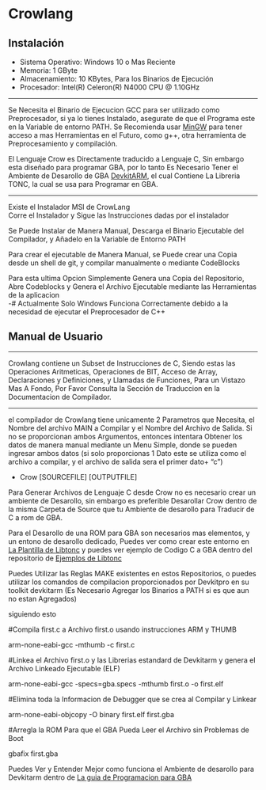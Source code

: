 # Crowlang
## Instalación

- Sistema Operativo: Windows 10 o Mas Reciente  
- Memoria: 1 GByte  
- Almacenamiento: 10 KBytes, Para los Binarios de Ejecución  
- Procesador: Intel(R) Celeron(R) N4000 CPU @ 1.10GHz

* * *

Se Necesita el Binario de Ejecucion GCC para ser utilizado como Preprocesador, si ya lo tienes Instalado, asegurate de que el Programa este en la Variable de entorno PATH. Se Recomienda usar [MinGW](https://sourceforge.net/projects/mingw/) para tener acceso a mas Herramientas en el Futuro, como g++, otra herramienta de Preprocesamiento y compilación.


El Lenguaje Crow es Directamente traducido a Lenguaje C, Sin embargo esta diseñado para programar GBA, por lo tanto Es Necesario Tener el Ambiente de Desarollo de GBA [DevkitARM](https://github.com/devkitPro/installer/releases), el cual Contiene La Libreria TONC, la cual se usa para Programar en GBA.

* * *

Existe el Instalador MSI de CrowLang  
Corre el Instalador y Sigue las Instrucciones dadas por el instalador

Se Puede Instalar de Manera Manual, Descarga el Binario Ejecutable del Compilador,  y Añadelo en la Variable de Entorno PATH

Para crear el ejecutable de Manera Manual, se Puede crear una Copia desde un shell de git, y compilar manualmente o mediante CodeBlocks

Para esta ultima Opcion Simplemente Genera una Copia del Repositorio, Abre Codeblocks y Genera el Archivo Ejecutable mediante las Herramientas de la aplicacion  
-# Actualmente Solo Windows Funciona Correctamente debido a la necesidad de ejecutar el Preprocesador de C++

## Manual de Usuario

* * *

Crowlang contiene un Subset de Instrucciones de C, Siendo estas las Operaciones Aritmeticas, Operaciones de BIT, Acceso de Array, Declaraciones y Definiciones, y Llamadas de Funciones, Para un Vistazo Mas A Fondo, Por Favor Consulta la Sección de Traduccion en la Documentacion de Compilador.

* * *

el compilador de Crowlang tiene unicamente 2 Parametros que Necesita, el Nombre del archivo MAIN a Compilar y el Nombre del Archivo de Salida. Si no se proporcionan ambos Argumentos, entonces intentara Obtener los datos de manera manual mediante un Menu Simple, donde se pueden ingresar ambos datos (si solo proporcionas 1 Dato este se utiliza como el archivo a compilar, y el archivo de salida sera el primer dato+ “c”)

- Crow [SOURCEFILE] [OUTPUTFILE]

Para Generar Archivos de Lenguaje C desde Crow no es necesario crear un ambiente de Desarollo, sin embargo es preferible Desarollar Crow dentro de la misma Carpeta de Source que tu Ambiente de desarollo para Traducir de C a rom de GBA.

Para el Desarollo de una ROM para GBA son necesarios mas elementos, y un entono de desarollo dedicado, Puedes ver como crear este entorno en [La Plantilla de Libtonc](https://github.com/gbadev-org/libtonc-template.git) y puedes ver ejemplo de Codigo C a GBA dentro del repositorio de [Ejemplos de Libtonc](https://github.com/gbadev-org/libtonc-examples)

Puedes Utilizar las Reglas MAKE existentes en estos Repositorios, o puedes utilizar los comandos de compilacion proporcionados por Devkitpro en su toolkit devkitarm (Es Necesario Agregar los Binarios a PATH si es que aun no estan Agregados)

siguiendo esto

#Compila first.c a Archivo first.o usando instrucciones ARM y THUMB

arm-none-eabi-gcc -mthumb -c first.c

#Linkea el Archivo first.o y las Librerias estandard de Devkitarm y genera el Archivo Linkeado Ejecutable (ELF)

arm-none-eabi-gcc -specs=gba.specs -mthumb first.o -o first.elf

#Elimina toda la Informacion de Debugger que se crea al Compilar y Linkear

arm-none-eabi-objcopy -O binary first.elf first.gba

#Arregla la ROM Para que el GBA Pueda Leer el Archivo sin Problemas de Boot

gbafix first.gba

Puedes Ver y Entender Mejor como funciona el Ambiente de desarollo para Devkitarm dentro de [La guia de Programacion para GBA](https://gbadev.net/tonc/)
